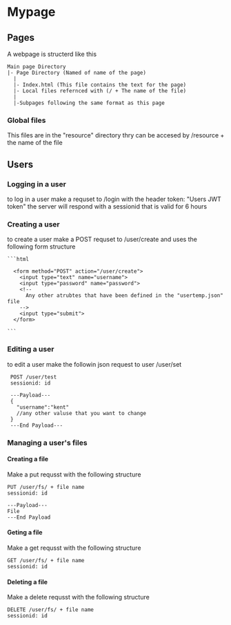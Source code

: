 # Mypage

## Pages
A webpage is structerd like this

```
Main page Directory
|- Page Directory (Named of name of the page)
  |
  |- Index.html (This file contains the text for the page)
  |- Local files refernced with (/ + The name of the file)
  |
  |-Subpages following the same format as this page
```
  
### Global files
  This files are in the "resource" directory
  thry can be accesed by /resource + the name of the file
  
## Users

### Logging in a user
  to log in a user make a requset to /login with the header token: "Users JWT token" the server will respond with a sessionid that is valid for 6 hours

### Creating a user
  to create a user make a POST requset to /user/create and uses the following form structure
  
    ```html
    
      <form method="POST" action="/user/create">
        <input type="text" name="username">
        <input type="password" name="password">
        <!--
          Any other atrubtes that have been defined in the "usertemp.json" file
        -->
        <input type="submit">
      </form>
      
    ```
### Editing a user
  to edit a user make the followin json request to user /user/set
  
   ```
    POST /user/test
    sessionid: id
    
    ---Payload---
    {
      "username":"kent"
      //any other valuse that you want to change 
    }
    ---End Payload---
   ```
### Managing a user's files

  #### Creating a file 
  Make a put requsst with the following structure
  ```
  PUT /user/fs/ + file name
  sessionid: id
  
  ---Payload---
  File
  ---End Payload
  
  ```
  
   #### Geting a file 
  Make a get requsst with the following structure
  ```
  GET /user/fs/ + file name
  sessionid: id
  ```
  
  #### Deleting a file 
  Make a delete requsst with the following structure
  ```
  DELETE /user/fs/ + file name
  sessionid: id
  ```

